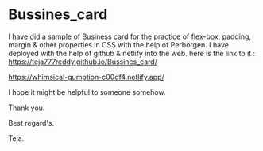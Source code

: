 # Bussines_card
I have did a sample of Business card for the practice of flex-box, padding, margin & other properties in CSS with the help of Perborgen.
I have deployed with the help of github & netlify into the web. 
here is the link to it : https://teja777reddy.github.io/Bussines_card/

https://whimsical-gumption-c00df4.netlify.app/

I hope it might be helpful to someone somehow. 

Thank you.

Best regard's.

Teja.
